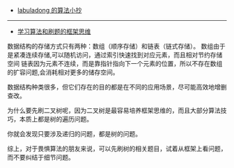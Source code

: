 - [labuladong 的算法小抄](https://labuladong.gitbook.io/algo/)

---
- [学习算法和刷题的框架思维](https://labuladong.gitbook.io/algo/di-ling-zhang-bi-du-xi-lie/xue-xi-shu-ju-jie-gou-he-suan-fa-de-gao-xiao-fang-fa)

数据结构的存储方式只有两种：数组（顺序存储）和链表（链式存储）。
数组由于是紧凑连续存储,可以随机访问，通过索引快速找到对应元素，而且相对节约存储空间
链表因为元素不连续，而是靠指针指向下一个元素的位置，所以不存在数组的扩容问题,会消耗相对更多的储存空间。

数据结构种类很多，但它们存在的目的都是在不同的应用场景，尽可能高效地增删查改。

为什么要先刷二叉树呢，因为二叉树是最容易培养框架思维的，而且大部分算法技巧，本质上都是树的遍历问题。

你就会发现只要涉及递归的问题，都是树的问题。

综上，对于畏惧算法的朋友来说，可以先刷树的相关题目，试着从框架上看问题，而不要纠结于细节问题。

